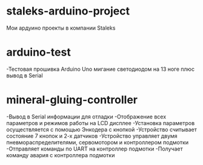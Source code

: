# staleks-arduino-project
Мои ардуино проекты в компании Staleks
# arduino-test
-Тестовая прошивка Arduino Uno мигание светодиодом на 13 ноге плюс вывод в Serial
# mineral-gluing-controller
-Вывод в Serial информации для отладки
-Отображение всех параметров и режимов работы на LCD дисплее
-Установка параметров осуществляется с помощью Энкодера с кнопкой
-Устройство считывает состояние 7 кнопок и 2-х датчиков
-Устройство управляет двумя пневмораспределителями, сервомотором и контроллером подмотки
-Отправляет команды по UART на контроллер подмотки
-Получает команду авария с контроллера подмотки
